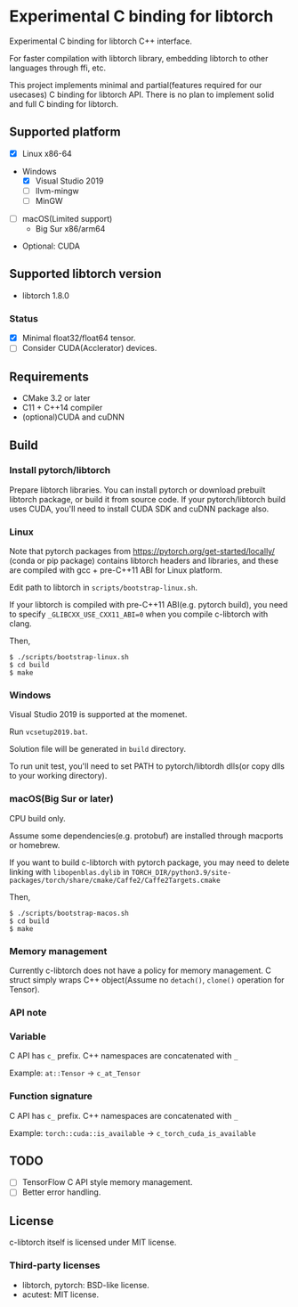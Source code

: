 # Experimental C binding for libtorch

Experimental C binding for libtorch C++ interface.

For faster compilation with libtorch library, embedding libtorch to other languages through ffi, etc.

This project implements minimal and partial(features required for our usecases) C binding for libtorch API. There is no plan to implement solid and full C binding for libtorch.

## Supported platform

* [x] Linux x86-64
* Windows
  * [x] Visual Studio 2019
  * [ ] llvm-mingw
  * [ ] MinGW
* [ ] macOS(Limited support)
  * Big Sur x86/arm64
* Optional: CUDA

## Supported libtorch version

* libtorch 1.8.0

### Status

* [x] Minimal float32/float64 tensor.
* [ ] Consider CUDA(Acclerator) devices.

## Requirements

* CMake 3.2 or later
* C11 + C++14 compiler
* (optional)CUDA and cuDNN

## Build

### Install pytorch/libtorch

Prepare libtorch libraries. You can install pytorch or download prebuilt libtorch package, or build it from source code. If your pytorch/libtorch build uses CUDA, you'll need to install CUDA SDK and cuDNN package also.

### Linux

Note that pytorch packages from https://pytorch.org/get-started/locally/ (conda or pip package) contains libtorch headers and libraries, and these are compiled with gcc + pre-C++11 ABI for Linux platform.

Edit path to libtorch in `scripts/bootstrap-linux.sh`.

If your libtorch is compiled with pre-C++11 ABI(e.g. pytorch build), you need to specify `_GLIBCXX_USE_CXX11_ABI=0` when you compile c-libtorch with clang.

Then,

```
$ ./scripts/bootstrap-linux.sh
$ cd build
$ make
```

### Windows

Visual Studio 2019 is supported at the momenet.

Run `vcsetup2019.bat`.

Solution file will be generated in `build` directory.

To run unit test, you'll need to set PATH to pytorch/libtordh dlls(or copy dlls to your working directory).

### macOS(Big Sur or later)

CPU build only.

Assume some dependencies(e.g. protobuf) are installed through macports or homebrew.

If you want to build c-libtorch with pytorch package, you may need to delete linking with `libopenblas.dylib` in
`TORCH_DIR/python3.9/site-packages/torch/share/cmake/Caffe2/Caffe2Targets.cmake`

Then,

```
$ ./scripts/bootstrap-macos.sh
$ cd build
$ make
```

### Memory management

Currently c-libtorch does not have a policy for memory management.
C struct simply wraps C++ object(Assume no `detach()`, `clone()` operation for Tensor).

### API note

### Variable

C API has `c_` prefix. C++ namespaces are concatenated with `_`

Example: `at::Tensor` -> `c_at_Tensor`

### Function signature

C API has `c_` prefix. C++ namespaces are concatenated with `_`

Example: `torch::cuda::is_available` -> `c_torch_cuda_is_available`


## TODO

* [ ] TensorFlow C API style memory management.
* [ ] Better error handling.

## License

c-libtorch itself is licensed under MIT license.

### Third-party licenses

* libtorch, pytorch: BSD-like license.
* acutest: MIT license.
